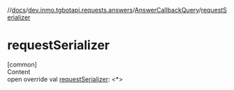 //[docs](../../../index.md)/[dev.inmo.tgbotapi.requests.answers](../index.md)/[AnswerCallbackQuery](index.md)/[requestSerializer](request-serializer.md)



# requestSerializer  
[common]  
Content  
open override val [requestSerializer](request-serializer.md): <*>  



